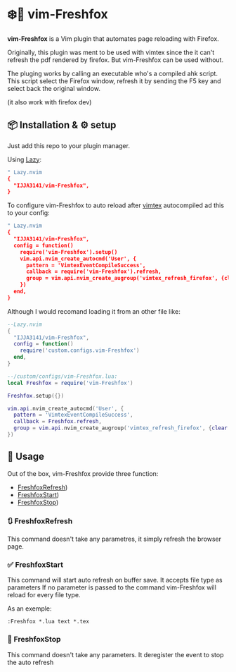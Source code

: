 # ❄️🦊 vim-Freshfox

**vim-Freshfox** is a Vim plugin that automates page reloading with Firefox.

Originally, this plugin was ment to be used with vimtex since the it can't refresh the pdf rendered by firefox.
But vim-Freshfox can be used without.

The pluging works by calling an executable who's a compiled ahk script. This script select the Firefox window, refresh it by sending the F5 key and select back the original window.

(it also work with firefox dev)

## 📦 Installation & ⚙️ setup

Just add this repo to your plugin manager.

Using [Lazy](https://github.com/folke/lazy.nvim):
```lua
" Lazy.nvim
{
  "IJJA3141/vim-Freshfox",
}
```
To configure vim-Freshfox to auto reload after [vimtex](https://github.com/lervag/vimtex) autocompiled ad this to your config:
```lua
" Lazy.nvim
{
  "IJJA3141/vim-Freshfox",
  config = function()
    require('vim-Freshfox').setup()
    vim.api.nvim_create_autocmd('User', {
      pattern = 'VimtexEventCompileSuccess',
      callback = require('vim-Freshfox').refresh,
      group = vim.api.nvim_create_augroup('vimtex_refresh_firefox', {clear = true})
    })
  end,
}
```
Although I would recomand loading it from an other file like:
```lua
--Lazy.nvim
{
  "IJJA3141/vim-Freshfox",
  config = function()
    require('custom.configs.vim-Freshfox')
  end,
}
```
```lua
--/custom/configs/vim-Freshfox.lua:
local Freshfox = require('vim-Freshfox')

Freshfox.setup({})

vim.api.nvim_create_autocmd('User', {
  pattern = 'VimtexEventCompileSuccess',
  callback = Freshfox.refresh,
  group = vim.api.nvim_create_augroup('vimtex_refresh_firefox', {clear = true})
})
```

## 🚀 Usage

Out of the box, vim-Freshfox provide three function: 
- [FreshfoxRefresh](#-freshfoxrefresh))
- [FreshfoxStart](#-freshfoxstart))
- [FreshfoxStop](#-freshfoxstop))

### 🔃 FreshfoxRefresh

This command doesn't take any parametres,
it simply refresh the browser page.

### ✅ FreshfoxStart

This command will start auto refresh on buffer save.
It accepts file type as parameters
If no parameter is passed to the command vim-Freshfox will reload for every file type.

As an exemple:
```
:Freshfox *.lua text *.tex
```

### 🛑 FreshfoxStop

This command doesn't take any parameters.
It deregister the event to stop the auto refresh
